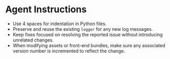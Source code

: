 # Agent Instructions

- Use 4 spaces for indentation in Python files.
- Preserve and reuse the existing `logger` for any new log messages.
- Keep fixes focused on resolving the reported issue without introducing unrelated changes.
- When modifying assets or front-end bundles, make sure any associated version number is incremented to reflect the change.
